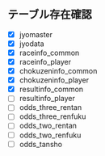 ## テーブル存在確認

- [x] jyomaster
- [x] jyodata
- [x] raceinfo_common
- [x] raceinfo_player
- [x] chokuzeninfo_common
- [x] chokuzeninfo_player
- [x] resultinfo_common
- [ ] resultinfo_player
- [ ] odds_three_rentan
- [ ] odds_three_renfuku
- [ ] odds_two_rentan
- [ ] odds_two_renfuku
- [ ] odds_tansho
